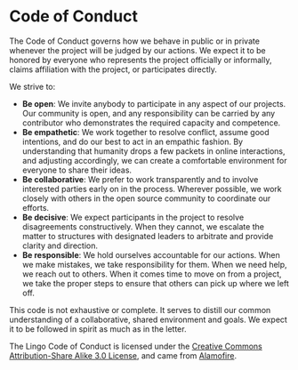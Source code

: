 # Code of Conduct

The Code of Conduct governs how we behave in public or in private whenever the project will be judged by our actions. We expect it to be honored by everyone who represents the project officially or informally, claims affiliation with the project, or participates directly.

We strive to:

* **Be open**: We invite anybody to participate in any aspect of our projects. Our community is open, and any responsibility can be carried by any contributor who demonstrates the required capacity and competence.
* **Be empathetic**: We work together to resolve conflict, assume good intentions, and do our best to act in an empathic fashion. By understanding that humanity drops a few packets in online interactions, and adjusting accordingly, we can create a comfortable environment for everyone to share their ideas.
* **Be collaborative**: We prefer to work transparently and to involve interested parties early on in the process. Wherever possible, we work closely with others in the open source community to coordinate our efforts.
* **Be decisive**: We expect participants in the project to resolve disagreements constructively. When they cannot, we escalate the matter to structures with designated leaders to arbitrate and provide clarity and direction.
* **Be responsible**: We hold ourselves accountable for our actions. When we make mistakes, we take responsibility for them. When we need help, we reach out to others. When it comes time to move on from a project, we take the proper steps to ensure that others can pick up where we left off.

This code is not exhaustive or complete. It serves to distill our common understanding of a collaborative, shared environment and goals. We expect it to be followed in spirit as much as in the letter.


The Lingo Code of Conduct is licensed under the [Creative Commons Attribution-Share Alike 3.0 License](https://creativecommons.org/licenses/by-sa/3.0/us/), and came from [Alamofire](https://github.com/Alamofire/Foundation/blob/master/CONDUCT.md).